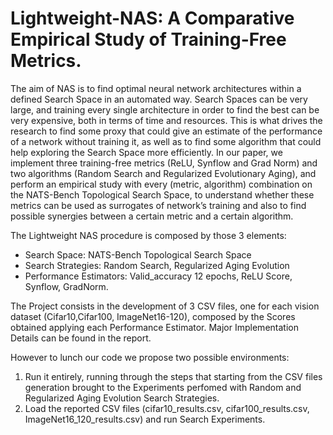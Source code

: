 # Lightweight-NAS: A Comparative Empirical Study of Training-Free Metrics.
The aim of NAS is to find optimal neural network architectures within a defined Search Space in an automated way. Search Spaces can be very large, and training every single architecture in order to find the best can be very expensive, both in terms of time and resources.
This is what drives the research to find some proxy that could give an estimate of the performance of a network without training it, as well as to find some algorithm that could help exploring the Search Space more efficiently.
In our paper, we implement three training-free metrics (ReLU, Synflow and Grad Norm) and two algorithms (Random Search and Regularized Evolutionary Aging), and perform an empirical study with every (metric, algorithm) combination on the NATS-Bench Topological Search Space, to understand whether these metrics can be used as surrogates of network’s training and also to find possible synergies between a certain metric and a certain algorithm. 


The Lightweight NAS procedure is composed by those 3 elements:
- Search Space: NATS-Bench Topological Search Space
- Search Strategies: Random Search, Regularized Aging Evolution
- Performance Estimators: Valid_accuracy 12 epochs, ReLU Score, Synflow, GradNorm.

The Project consists in the development of 3 CSV files, one for each vision dataset (Cifar10,Cifar100, ImageNet16-120), composed by the Scores obtained applying each Performance Estimator.
Major Implementation Details can be found in the report.

However to lunch our code we propose two possible environments:
1) Run it entirely, running through the steps that starting from  the CSV files generation brought to the Experiments perfomed with Random and Regularized Aging Evolution Search Strategies. 
2) Load the reported CSV files (cifar10_results.csv, cifar100_results.csv, ImageNet16_120_results.csv) and run Search Experiments. 
